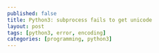 ```yaml
---
published: false
title: Python3: subprocess fails to get unicode
layout: post
tags: [python3, error, encoding]
categories: [programming, python3]
---
```

